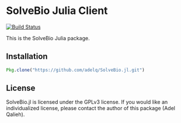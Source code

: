 # SolveBio Julia Client

[![Build Status](https://travis-ci.org/adelq/SolveBio.jl.svg?branch=master)](https://travis-ci.org/adelq/SolveBio.jl)

This is the SolveBio Julia package.

## Installation

```julia
Pkg.clone("https://github.com/adelq/SolveBio.jl.git")
```

## License

SolveBio.jl is licensed under the GPLv3 license. If you would like an
individualized license, please contact the author of this package (Adel
Qalieh).
